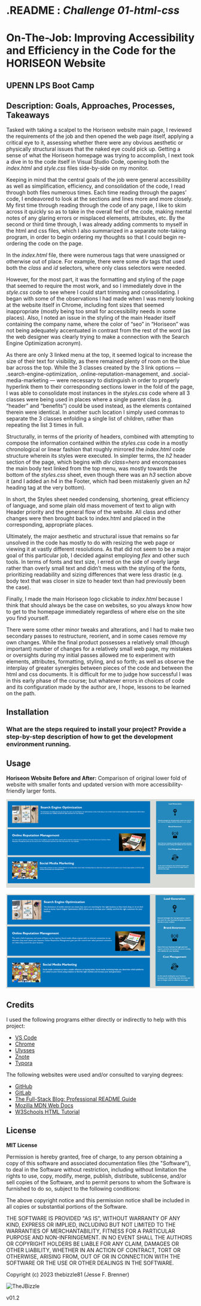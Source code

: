 # .README : *Challenge 01-html-css*

# On-The-Job: Improving Accessibility and Efficiency in the Code for the HORISEON Website

## UPENN LPS Boot Camp

## Description: Goals, Approaches, Processes, Takeaways

Tasked with taking a scalpel to the Horiseon website main page, I reviewed the requirements of the job and then opened the web page itself, applying a critical eye to it, assessing whether there were any obvious aesthetic or physically structural issues that the naked eye could pick up. Getting a sense of what the Horiseon homepage was trying to accomplish, I next took a dive in to the code itself in Visual Studio Code, opening both the _index.html_ and _style.css_ files side-by-side on my monitor.

Keeping in mind that the central goals of the job were general accessibility as well as simplification, efficiency, and consolidation of the code, I read through both files numerous times. Each time reading through the pages’ code, I endeavored to look at the sections and lines more and more closely. My first time through reading through the code of any page, I like to skim across it quickly so as to take in the overall feel of the code, making mental notes of any glaring errors or misplaced elements, attributes, etc. By the second or third time through, I was already adding comments to myself in the html and css files, which I also summarized in a separate note-taking program, in order to begin ordering my thoughts so that I could begin re-ordering the code on the page.

In the _index.html_ file, there were numerous tags that were unassigned or otherwise out of place. For example, there were some _div_ tags that used both the _class_ and _id_ selectors, where only class selectors were needed.

However, for the most part, it was the formatting and styling of the page that seemed to require the most work, and so I immediately dove in the _style.css_ code to see where I could start trimming and consolidating.  I began with some of the observations I had made when I was merely looking at the website itself in Chrome, including font sizes that seemed inappropriate (mostly being too small for accessibility needs in some places). Also, I noted an issue in the styling of the main Header itself containing the company name, where the color of “seo” in “Horiseon” was not being adequately accentuated in contrast from the rest of the word (as the web designer was clearly trying to make a connection with the Search Engine Optimization acronym).

As there are only 3 linked menu at the top, it seemed logical to increase the size of their text for visibility, as there remained plenty of room on the blue bar across the top. While the 3 classes created by the 3 link options — .search-engine-optimization, .online-reputation-management, and .social-media-marketing — were necessary to distinguish in order to properly hyperlink them to their corresponding sections lower in the fold of the page, I was able to consolidate most instances in the _styles.css_ code where all 3 classes were being used in places where a single parent class (e.g. “header” and “benefits”) could be used instead, as the elements contained therein were identical. In another such location I simply used commas to separate the 3 classes enfolding a single list of children, rather than repeating the list 3 times in full.

Structurally, in terms of the priority of headers, combined with attempting to compose the information contained within the _styles.css_ code in a mostly chronological or linear fashion that roughly mirrored the _index.html_ code structure wherein its styles were executed. In simpler terms, the _h2_ header section of the page, which begins with _div class=hero_ and encompasses the main body text linked from the top menu, was mostly towards the bottom of the _styles.css_ sheet, even though there was an _h3_ section above it (and I added an _h4_ in the Footer, which had been mistakenly given an _h2_ heading tag at the very bottom).

In short, the Styles sheet needed condensing, shortening, great efficiency of language, and some plain old mass movement of text to align with Header priority and the general flow of the website. All class and other changes were then brought back to index.html and placed in the corresponding, appropriate places.

Ultimately, the major aesthetic and structural issue that remains so far unsolved in the code has mostly to do with resizing the web page or viewing it at vastly different resolutions. As that did not seem to be a major goal of this particular job, I decided against employing _flex_ and other such tools. In terms of fonts and text size, I erred on the side of overly large rather than overly small text and didn’t mess with the styling of the fonts, prioritizing readability and sizing differences that were less drastic (e.g. body text that was closer in size to header text than had previously been the case).

Finally, I made the main Horiseon logo clickable to _index.html_ because I think that should always be the case on websites, so you always know how to get to the homepage immediately regardless of where else on the site you find yourself.

There were some other minor tweaks and alterations, and I had to make two secondary passes to restructure, reorient, and in some cases remove my own changes. While the final product possesses a relatively small (though important) number of changes for a relatively small web page, my mistakes or oversights during my initial passes allowed me to experiment with elements, attributes, formatting, styling, and so forth; as well as observe the interplay of greater synergies between pieces of the code and between the html and css documents. It is difficult for me to judge how successful I was in this early phase of the course; but whatever errors in choices of code and its configuration made by the author are, I hope, lessons to be learned on the path.

##
## Installation

### What are the steps required to install your project? Provide a step-by-step description of how to get the development environment running.

##
## Usage

**Horiseon Website Before and After:** Comparison of original lower fold of website with smaller fonts and updated version with more accessibility-friendly larger fonts.

![alt text](/assets/images/lowerfold0.jpg)

![alt text](/assets/images/lowerfold2.jpg)

## Credits

I used the following programs either directly or indirectly to help with this project:

- [VS Code](https://code.visualstudio.com/)
- [Chrome](https://www.google.com/chrome/)
- [Ulysses](https://ulysses.app/)
- [Znote](https://znote.io/)
- [Typora](https://typora.io/)

The following websites were used and/or consulted to varying degrees:

- [GitHub](https://github.com/)
- [GitLab](https://about.gitlab.com/)
- [The Full-Stack Blog: Professional README Guide](https://coding-boot-camp.github.io/full-stack/github/professional-readme-guide)
- [Mozilla MDN Web Docs](https://developer.mozilla.org/en-US/)
- [W3Schools HTML Tutorial](https://www.w3schools.com/html/default.asp)

##  License

**MIT License**

Permission is hereby granted, free of charge, to any person obtaining a copy of this software and associated documentation files (the "Software"), to deal in the Software without restriction, including without limitation the rights to use, copy, modify, merge, publish, distribute, sublicense, and/or sell copies of the Software, and to permit persons to whom the Software is furnished to do so, subject to the following conditions:

The above copyright notice and this permission notice shall be included in all copies or substantial portions of the Software.

THE SOFTWARE IS PROVIDED "AS IS", WITHOUT WARRANTY OF ANY KIND, EXPRESS OR IMPLIED, INCLUDING BUT NOT LIMITED TO THE WARRANTIES OF MERCHANTABILITY, FITNESS FOR A PARTICULAR PURPOSE AND NON-INFRINGEMENT. IN NO EVENT SHALL THE AUTHORS OR COPYRIGHT HOLDERS BE LIABLE FOR ANY CLAIM, DAMAGES OR OTHER LIABILITY, WHETHER IN AN ACTION OF CONTRACT, TORT OR OTHERWISE, ARISING FROM, OUT OF OR IN CONNECTION WITH THE SOFTWARE OR THE USE OR OTHER DEALINGS IN THE SOFTWARE.

Copyright (c) 2023 thebizzle81 (Jesse F. Brenner)

![TheJBizzle](https://img.shields.io/badge/TheJBizzle-blue)

v01.2
